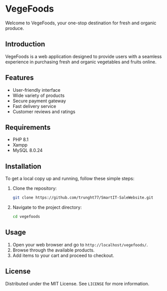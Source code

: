 # VegeFoods

Welcome to VegeFoods, your one-stop destination for fresh and organic produce.

## Introduction
VegeFoods is a web application designed to provide users with a seamless experience in purchasing fresh and organic vegetables and fruits online.

## Features
- User-friendly interface
- Wide variety of products
- Secure payment gateway
- Fast delivery service
- Customer reviews and ratings

## Requirements

+ PHP 8.1
+ Xampp
+ MySQL 8.0.24

## Installation
To get a local copy up and running, follow these simple steps:

1. Clone the repository:
    ```sh
    git clone https://github.com/trunght77/SmartIT-SaleWebsite.git
    ```
2. Navigate to the project directory:
    ```sh
    cd vegefoods
    ```

## Usage
1. Open your web browser and go to `http://localhost/vegefoods/`.
2. Browse through the available products.
3. Add items to your cart and proceed to checkout.

## License
Distributed under the MIT License. See `LICENSE` for more information.
